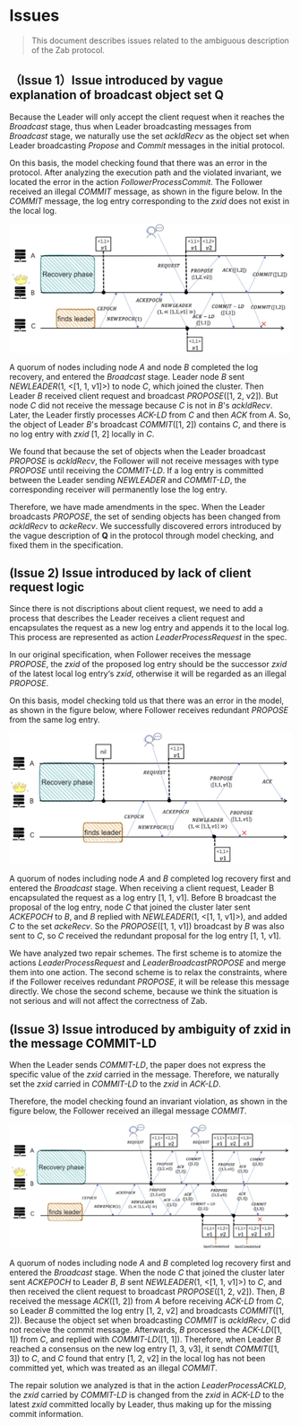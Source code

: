 # Issues

>This document describes issues related to the ambiguous description of the Zab protocol. 

## （Issue 1）Issue introduced by vague explanation of broadcast object set Q
Because the Leader will only accept the client request when it reaches the *Broadcast* stage, thus when Leader broadcasting messages from *Broadcast* stage, we naturally use the set *ackldRecv* as the object set when Leader broadcasting *Propose* and *Commit* messages in the initial protocol. 

On this basis, the model checking found that there was an error in the protocol. After analyzing the execution path and the violated invariant, we located the error in the action *FollowerProcessCommit*. The Follower received an illegal *COMMIT* message, as shown in the figure below. In the *COMMIT* message, the log entry corresponding to the *zxid* does not exist in the local log.  

![protocol-spec-mck-bug1](pic/protocol-spec-mck-bug1.png)

A quorum of nodes including node *A* and node *B* completed the log recovery, and entered the *Broadcast* stage. Leader node *B* sent *NEWLEADER*(1, <[1, 1, v1]>) to node *C*, which joined the cluster. Then Leader *B* received client request and broadcast *PROPOSE*([1, 2, v2]). But node *C* did not receive the message because *C* is not in *B*'s *ackldRecv*. Later, the Leader firstly processes *ACK-LD* from *C* and then *ACK* from *A*. So, the object of Leader *B*'s broadcast *COMMIT*([1, 2]) contains *C*, and there is no log entry with *zxid* [1, 2] locally in *C*.

We found that because the set of objects when the Leader broadcast *PROPOSE* is *ackldRecv*, the Follower will not receive messages with type *PROPOSE* until receiving the *COMMIT-LD*. If a log entry is committed between the Leader sending *NEWLEADER* and *COMMIT-LD*, the corresponding receiver will permanently lose the log entry.

Therefore, we have made amendments in the spec. When the Leader broadcasts *PROPOSE*, the set of sending objects has been changed from *ackldRecv* to *ackeRecv*. We successfully discovered errors introduced by the vague description of **Q** in the protocol through model checking, and fixed them in the specification.

## (Issue 2) Issue introduced by lack of client request logic
Since there is not discriptions about client request, we need to add a process that describes the Leader receives a client request and encapsulates the request as a new log entry and appends it to the local log. This process are represented as action *LeaderProcessRequest* in the spec.

In our original specification, when Follower receives the message *PROPOSE*, the *zxid* of the proposed log entry should be the successor *zxid* of the latest local log entry‘s *zxid*, otherwise it will be regarded as an illegal *PROPOSE*.

On this basis, model checking told us that there was an error in the model, as shown in the figure below, where Follower receives redundant *PROPOSE* from the same log entry. 

![protocol-spec-mck-bug2](pic/protocol-spec-mck-bug2.png)

A quorum of nodes including node *A* and *B* completed log recovery first and entered the *Broadcast* stage. When receiving a client request, Leader B encapsulated the request as a log entry [1, 1, v1]. Before B broadcast the proposal of the log entry, node *C* that joined the cluster later sent *ACKEPOCH* to *B*, and *B* replied with *NEWLEADER*(1, <[1, 1, v1]>), and added *C* to the set *ackeRecv*. So the *PROPOSE*([1, 1, v1]) broadcast by *B* was also sent to *C*, so *C* received the redundant proposal for the log entry [1, 1, v1].

We have analyzed two repair schemes. The first scheme is to atomize the actions *LeaderProcessRequest* and *LeaderBroadcastPROPOSE* and merge them into one action. The second scheme is to relax the constraints, where if the Follower receives redundant *PROPOSE*, it will be release this message directly. We chose the second scheme, because we think the situation is not serious and will not affect the correctness of Zab.

## (Issue 3) Issue introduced by ambiguity of zxid in the message COMMIT-LD
When the Leader sends *COMMIT-LD*, the paper does not express the specific value of the *zxid* carried in the message. Therefore, we naturally set the *zxid* carried in *COMMIT-LD* to the *zxid* in *ACK-LD*.

Therefore, the model checking found an invariant violation, as shown in the figure below, the Follower received an illegal message *COMMIT*.

![protocol-spec-mck-bug3](pic/protocol-spec-mck-bug3.png)

A quorum of nodes including node *A* and *B* completed log recovery first and entered the *Broadcast* stage. When the node *C* that joined the cluster later sent *ACKEPOCH* to Leader *B*, *B* sent *NEWLEADER*(1, <[1, 1, v1]>) to *C*, and then received the client request to broadcast *PROPOSE*([1, 2, v2]). Then, *B* received the message *ACK*([1, 2]) from *A* before receiving *ACK-LD* from *C*, so Leader *B* committed the log entry [1, 2, v2] and broadcasts *COMMIT*([1, 2]). Because the object set when broadcasting *COMMIT* is *ackldRecv*, *C* did not receive the commit message. Afterwards, *B* processed the *ACK-LD*([1, 1]) from *C*, and replied with *COMMIT-LD*([1, 1]). Therefore, when Leader *B* reached a consensus on the new log entry [1, 3, v3], it sendt *COMMIT*([1, 3]) to *C*, and *C* found that entry [1, 2, v2] in the local log has not been committed yet, which was treated as an illegal *COMMIT*.

The repair solution we analyzed is that in the action *LeaderProcessACKLD*, the *zxid* carried by *COMMIT-LD* is changed from the *zxid* in *ACK-LD* to the latest *zxid* committed locally by Leader, thus making up for the missing commit information.
